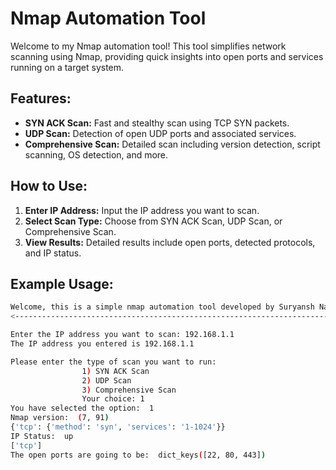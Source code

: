 # Nmap Automation Tool

Welcome to my Nmap automation tool! This tool simplifies network scanning using Nmap, providing quick insights into open ports and services running on a target system.

## Features:
- **SYN ACK Scan:** Fast and stealthy scan using TCP SYN packets.
- **UDP Scan:** Detection of open UDP ports and associated services.
- **Comprehensive Scan:** Detailed scan including version detection, script scanning, OS detection, and more.

## How to Use:
1. **Enter IP Address:** Input the IP address you want to scan.
2. **Select Scan Type:** Choose from SYN ACK Scan, UDP Scan, or Comprehensive Scan.
3. **View Results:** Detailed results include open ports, detected protocols, and IP status.

## Example Usage:
```bash
Welcome, this is a simple nmap automation tool developed by Suryansh Narang
<------------------------------------------------------------------------>

Enter the IP address you want to scan: 192.168.1.1
The IP address you entered is 192.168.1.1

Please enter the type of scan you want to run:
                1) SYN ACK Scan
                2) UDP Scan
                3) Comprehensive Scan
                Your choice: 1
You have selected the option:  1
Nmap version:  (7, 91)
{'tcp': {'method': 'syn', 'services': '1-1024'}}
IP Status:  up
['tcp']
The open ports are going to be:  dict_keys([22, 80, 443])
